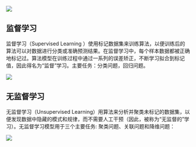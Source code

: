![](https://alidocs.dingtalk.com/core/api/resources/img/5eecdaf48460cde5d12edee92a100677e1909c2c5d54c1fcae485ceceedc35ee8c0ae7b8fcaa6fc0ec177c308ebd5304ec1878af9d03780cf76ded7bd4db884dca84193508ce54fe87194f3c4baeac5a326f6674f92dbfa24fb4c8ed7016461c?tmpCode=4a2cfcfb-2f49-4d88-a2f0-4a68e542195d)

## 监督学习

监督学习（Supervised Learning ）使用标记数据集来训练算法，以便训练后的算法可以对数据进行分类或准确预测结果。在监督学习中，每个样本数据都被正确地标记过。算法模型在训练过程中通过一系列的误差矫正，不断学习拟合到标记值，因此得名为“监督”学习。主要任务：分类问题，回归问题。

![](https://alidocs.dingtalk.com/core/api/resources/img/5eecdaf48460cde5d12edee92a100677e1909c2c5d54c1fcae485ceceedc35ee8c0ae7b8fcaa6fc0ec177c308ebd53048287c190f7eb4c297f3835ec3d805eb4d55ac37b7124763303bb67e56bce9452e94855a46e09e4d44fb4c8ed7016461c?tmpCode=4a2cfcfb-2f49-4d88-a2f0-4a68e542195d)

## 无监督学习

无监督学习（Unsupervised Learning）用算法来分析并聚类未标记的数据集，以便发现数据中隐藏的模式和规律，而不需要人工干预（因此，被称为“无监督的”学习）。无监督学习模型用于三个主要任务: 聚类问题、关联问题和降维问题：

![](https://alidocs.dingtalk.com/core/api/resources/img/5eecdaf48460cde5d12edee92a100677e1909c2c5d54c1fcae485ceceedc35ee8c0ae7b8fcaa6fc0ec177c308ebd530406f88df33199a6a4f699eade753d9a49a328c0a5f61d2721aef46525a5afbdff527c749f8e19726f4fb4c8ed7016461c?tmpCode=4a2cfcfb-2f49-4d88-a2f0-4a68e542195d)